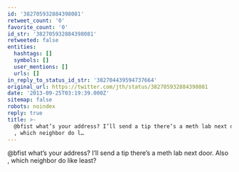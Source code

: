 ```yaml
---
id: '382705932884398081'
retweet_count: '0'
favorite_count: '0'
id_str: '382705932884398081'
retweeted: false
entities:
  hashtags: []
  symbols: []
  user_mentions: []
  urls: []
in_reply_to_status_id_str: '382704439594737664'
original_url: https://twitter.com/jth/status/382705932884398081
date: '2013-09-25T03:19:39.000Z'
sitemap: false
robots: noindex
reply: true
title: >-
  @bfist what’s your address? I’ll send a tip there’s a meth lab next door. Also
  , which neighbor do l…
---
```


@bfist what’s your address? I’ll send a tip there’s a meth lab next door. Also , which neighbor do like least?